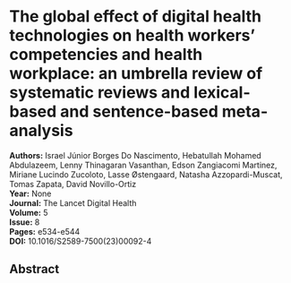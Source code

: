 # The global effect of digital health technologies on health workers’ competencies and health workplace: an umbrella review of systematic reviews and lexical-based and sentence-based meta-analysis

**Authors:** Israel Júnior Borges Do Nascimento, Hebatullah Mohamed Abdulazeem, Lenny Thinagaran Vasanthan, Edson Zangiacomi Martinez, Miriane Lucindo Zucoloto, Lasse Østengaard, Natasha Azzopardi-Muscat, Tomas Zapata, David Novillo-Ortiz  
**Year:** None  
**Journal:** The Lancet Digital Health  
**Volume:** 5  
**Issue:** 8  
**Pages:** e534-e544  
**DOI:** 10.1016/S2589-7500(23)00092-4  

## Abstract


